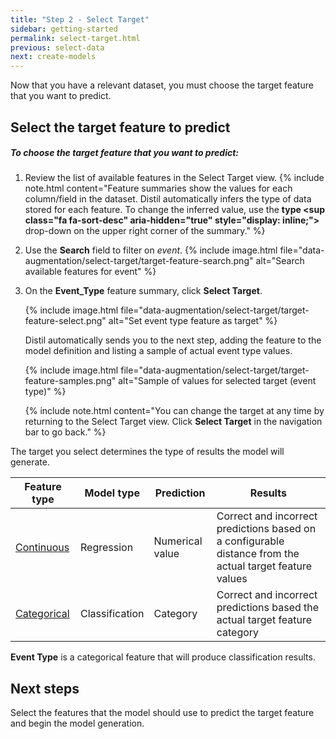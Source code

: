 ```yaml
---
title: "Step 2 - Select Target"
sidebar: getting-started
permalink: select-target.html
previous: select-data
next: create-models
---
```


Now that you have a relevant dataset, you must choose the target feature that you want to predict.

## Select the target feature to predict ##

<h5 class="procedure">To choose the target feature that you want to predict:</h5>

1. Review the list of available features in the Select Target view.
   {% include note.html content="Feature summaries show the values for each column/field in the dataset. Distil automatically infers the type of data stored for each feature. To change the inferred value, use the **type&nbsp;<sup class=\"fa fa-sort-desc\" aria-hidden=\"true\" style=\"display: inline;\"></sup>** drop-down on the upper right corner of the summary." %}

2. Use the **Search** field to filter on *event*.
   {% include image.html file="data-augmentation/select-target/target-feature-search.png" alt="Search available features for event" %}

2. On the **Event_Type** feature summary, click **Select Target**.

   {% include image.html file="data-augmentation/select-target/target-feature-select.png" alt="Set event type feature as target" %}

   Distil automatically sends you to the next step, adding the feature to the model definition and listing a sample of actual event type values.

   {% include image.html file="data-augmentation/select-target/target-feature-samples.png" alt="Sample of values for selected target (event type)" %}

   {% include note.html content="You can change the target at any time by returning to the Select Target view. Click <strong>Select Target</strong> in the navigation bar to go back." %}

The target you select determines the type of results the model will generate.

<table>
  <thead>
    <tr class="header">
      <th>Feature type</th>
      <th>Model type</th>
      <th>Prediction</th>
      <th>Results</th>
    </tr>
  </thead>
  <tbody>
    <tr>
      <td><a href="#" data-toggle="tooltip" data-original-title="Has values that are real numbers">Continuous</a></td>
      <td>Regression</td>
      <td>Numerical value</td>
      <td>Correct and incorrect predictions based on a configurable distance from the actual target feature values</td>
    </tr>
    <tr>
      <td><a href="#" data-toggle="tooltip" data-original-title="Has a finite set of categories reused across records">Categorical</a></td>
      <td>Classification</td>
      <td>Category</td>
      <td>Correct and incorrect predictions based the actual target feature category</td>
    </tr>
  </tbody>
</table>

**Event Type** is a categorical feature that will produce classification results.

## Next steps ##

Select the features that the model should use to predict the target feature and begin the model generation.